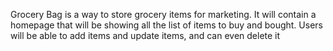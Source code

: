  Grocery Bag is a way to store grocery items for marketing. It will contain a
						homepage that will be showing all the list of items to buy and bought.
						Users will be able to add items and update items, and can even delete it

